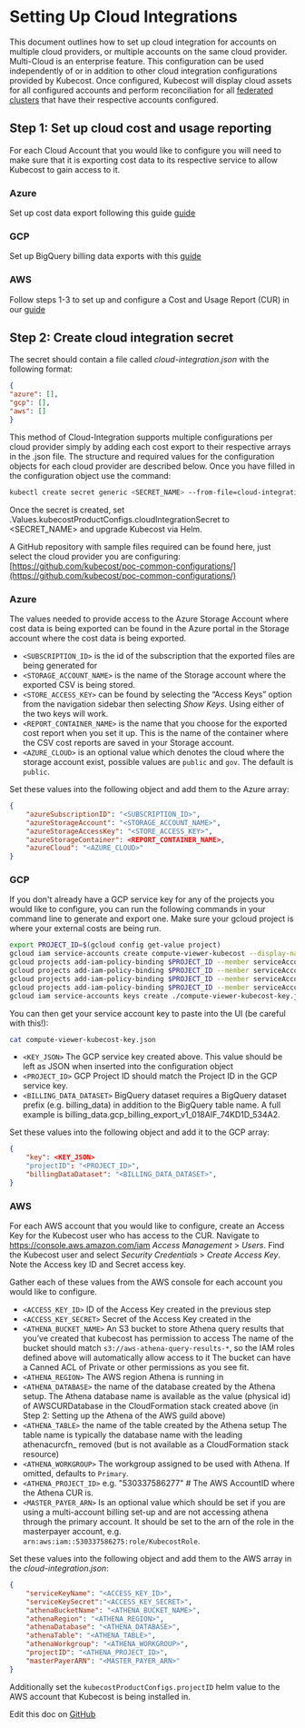 Setting Up Cloud Integrations
=============================

This document outlines how to set up cloud integration for accounts on multiple cloud providers, or multiple accounts on the same cloud provider. Multi-Cloud is an enterprise feature. This configuration can be used independently of or in addition to other cloud integration configurations provided by Kubecost. Once configured, Kubecost will display cloud assets for all configured accounts and perform reconciliation for all [federated clusters](https://github.com/kubecost/docs/blob/main/long-term-storage.md) that have their respective accounts configured.

## Step 1: Set up cloud cost and usage reporting

For each Cloud Account that you would like to configure you will need to make sure that it is exporting cost data to its respective service to allow Kubecost to gain access to it.

### Azure
Set up cost data export following this guide [guide](https://docs.microsoft.com/en-us/azure/cost-management-billing/costs/tutorial-export-acm-data?tabs=azure-portal)

### GCP
Set up BigQuery billing data exports with this [guide](https://cloud.google.com/billing/docs/how-to/export-data-bigquery)

### AWS

Follow steps 1-3 to set up and configure a Cost and Usage Report (CUR) in our [guide](https://github.com/kubecost/docs/blob/main/aws-cloud-integrations.md)


## Step 2: Create cloud integration secret

The secret should contain a file called *cloud-integration.json* with the following format:

```json
{
"azure": [],
"gcp": [],
"aws": []
}
```

This method of Cloud-Integration supports multiple configurations per cloud provider simply by adding each cost export to their respective arrays in the .json file. The structure and required values for the configuration objects for each cloud provider are described below. Once you have filled in the configuration object use the command:

```bash
kubectl create secret generic <SECRET_NAME> --from-file=cloud-integration.json -n kubecost
```

Once the secret is created, set .Values.kubecostProductConfigs.cloudIntegrationSecret to <SECRET_NAME> and upgrade Kubecost via Helm.

A GitHub repository with sample files required can be found here, just select the cloud provider you are configuring: [https://github.com/kubecost/poc-common-configurations/](https://github.com/kubecost/poc-common-configurations/)

### Azure
The values needed to provide access to the Azure Storage Account where cost data is being exported can be found in the Azure portal in the Storage account where the cost data is being exported.
- `<SUBSCRIPTION_ID>` is the id of the subscription that the exported files are being generated for
- `<STORAGE_ACCOUNT_NAME>` is the name of the Storage account where the exported CSV is being stored.
- `<STORE_ACCESS_KEY>` can be found by selecting the “Access Keys” option from the navigation sidebar then selecting *Show Keys*. Using either of the two keys will work.
- `<REPORT_CONTAINER_NAME>` is the name that you choose for the exported cost report when you set it up. This is the name of the container where the CSV cost reports are saved in your Storage account.
- `<AZURE_CLOUD>` is an optional value which denotes the cloud where the storage account exist, possible values are `public` and `gov`. The default is `public`.

Set these values into the following object and add them to the Azure array:

```json
{
	"azureSubscriptionID": "<SUBSCRIPTION_ID>",
	"azureStorageAccount": "<STORAGE_ACCOUNT_NAME>",
	"azureStorageAccessKey": "<STORE_ACCESS_KEY>",
	"azureStorageContainer": <REPORT_CONTAINER_NAME>,
	"azureCloud": "<AZURE_CLOUD>"
}
```

### GCP

If you don't already have a GCP service key for any of the projects you would like to configure, you can run the following commands in your command line to generate and export one. Make sure your gcloud project is where your external costs are being run.

```bash
export PROJECT_ID=$(gcloud config get-value project)
gcloud iam service-accounts create compute-viewer-kubecost --display-name "Compute Read Only Account Created For Kubecost" --format json
gcloud projects add-iam-policy-binding $PROJECT_ID --member serviceAccount:compute-viewer-kubecost@$PROJECT_ID.iam.gserviceaccount.com --role roles/compute.viewer
gcloud projects add-iam-policy-binding $PROJECT_ID --member serviceAccount:compute-viewer-kubecost@$PROJECT_ID.iam.gserviceaccount.com --role roles/bigquery.user
gcloud projects add-iam-policy-binding $PROJECT_ID --member serviceAccount:compute-viewer-kubecost@$PROJECT_ID.iam.gserviceaccount.com --role roles/bigquery.dataViewer
gcloud projects add-iam-policy-binding $PROJECT_ID --member serviceAccount:compute-viewer-kubecost@$PROJECT_ID.iam.gserviceaccount.com --role roles/bigquery.jobUser
gcloud iam service-accounts keys create ./compute-viewer-kubecost-key.json --iam-account compute-viewer-kubecost@$PROJECT_ID.iam.gserviceaccount.com
```

You can then get your service account key to paste into the UI (be careful with this!):

```bash
cat compute-viewer-kubecost-key.json
```

- `<KEY_JSON>` The GCP service key created above. This value should be left as JSON when inserted into the configuration object
- `<PROJECT_ID>` GCP Project ID should match the Project ID in the GCP service key.
- `<BILLING_DATA_DATASET>` BigQuery dataset requires a BigQuery dataset prefix (e.g. billing\_data) in addition to the BigQuery table name. A full example is billing\_data.gcp\_billing\_export\_v1\_018AIF\_74KD1D\_534A2.

Set these values into the following object and add it to the GCP array:

```json
{
	"key": <KEY_JSON>
	"projectID": "<PROJECT_ID>",
	"billingDataDataset": "<BILLING_DATA_DATASET>",
}
```

### AWS
For each AWS account that you would like to configure, create an Access Key for the Kubecost user who has access to the CUR. Navigate to https://console.aws.amazon.com/iam _Access Management_ > _Users_. Find the Kubecost user and select _Security Credentials_ > _Create Access Key_. Note the Access key ID and Secret access key.

Gather each of these values from the AWS console for each account you would like to configure.

- `<ACCESS_KEY_ID>` ID of the Access Key created in the previous step
- `<ACCESS_KEY_SECRET>` Secret of the Access Key created in the
- `<ATHENA_BUCKET_NAME>` An S3 bucket to store Athena query results that you’ve created that kubecost has permission to access
The name of the bucket should match `s3://aws-athena-query-results-*`, so the IAM roles defined above will automatically allow access to it
The bucket can have a Canned ACL of Private or other permissions as you see fit.
- `<ATHENA_REGION>` The AWS region Athena is running in
- `<ATHENA_DATABASE>` the name of the database created by the Athena setup. The Athena database name is available as the value (physical id) of AWSCURDatabase in the CloudFormation stack created above (in Step 2: Setting up the Athena of the AWS guild above)
- `<ATHENA_TABLE>` the name of the table created by the Athena setup
The table name is typically the database name with the leading athenacurcfn_ removed (but is not available as a CloudFormation stack resource)
- `<ATHENA_WORKGROUP>` The workgroup assigned to be used with Athena. If omitted, defaults to `Primary`.
- `<ATHENA_PROJECT_ID>` e.g. "530337586277" # The AWS AccountID where the Athena CUR is.
- `<MASTER_PAYER_ARN>` Is an optional value which should be set if you are using a multi-account billing set-up and are not accessing athena through the primary account. It should be set to the arn of the role in the masterpayer account, e.g. `arn:aws:iam::530337586275:role/KubecostRole`.

Set these values into the following object and add them to the AWS array in the *cloud-integration.json*:

```json
{
    "serviceKeyName": "<ACCESS_KEY_ID>",
    "serviceKeySecret":"<ACCESS_KEY_SECRET>",
    "athenaBucketName": "<ATHENA_BUCKET_NAME>",
    "athenaRegion": "<ATHENA_REGION>",
    "athenaDatabase": "<ATHENA_DATABASE>",
    "athenaTable": "<ATHENA_TABLE>",
    "athenaWorkgroup": "<ATHENA_WORKGROUP>",
    "projectID": "<ATHENA_PROJECT_ID>",
    "masterPayerARN": "<MASTER_PAYER_ARN>"
}
```
Additionally set the `kubecostProductConfigs.projectID` helm value to the AWS account that Kubecost is being installed in.

Edit this doc on [GitHub](https://github.com/kubecost/docs/blob/main/multi-cloud.md)

<!--- {"article":"4407595968919","section":"4402815636375","permissiongroup":"1500001277122"} --->
